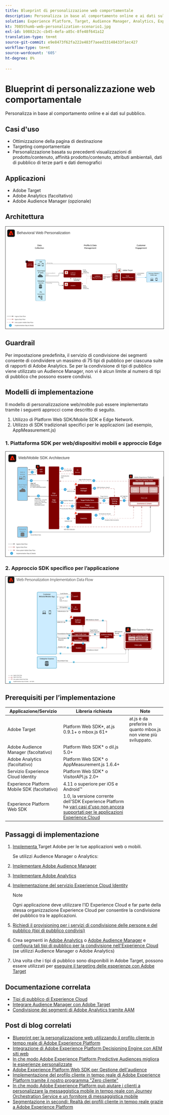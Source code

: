 ```yaml
---
title: Blueprint di personalizzazione web comportamentale
description: Personalizza in base al comportamento online e ai dati sul pubblico.
solution: Experience Platform, Target, Audience Manager, Analytics, Experience Cloud Services, Data Collection
kt: 7085thumb-web-personalization-scenario1.jpg
exl-id: b9882c2c-cb45-4efa-a85c-8fe48f641a12
translation-type: tm+mt
source-git-commit: e9e8473f62fa222e483f7aeed33148433f1ec427
workflow-type: tm+mt
source-wordcount: '605'
ht-degree: 0%

---
```


# Blueprint di personalizzazione web comportamentale

Personalizza in base al comportamento online e ai dati sul pubblico.

## Casi d&#39;uso

* Ottimizzazione della pagina di destinazione
* Targeting comportamentale
* Personalizzazione basata su precedenti visualizzazioni di prodotto/contenuto, affinità prodotto/contenuto, attributi ambientali, dati di pubblico di terze parti e dati demografici

## Applicazioni

* Adobe Target
* Adobe Analytics (facoltativo)
* Adobe Audience Manager (opzionale)

## Architettura

<img src="assets/personalization.svg" alt="Architettura di riferimento per lo scenario di Personalizzazione web comportamentale" style="border:1px solid #4a4a4a" />


## Guardrail

Per impostazione predefinita, il servizio di condivisione dei segmenti consente di condividere un massimo di 75 tipi di pubblico per ciascuna suite di rapporti di Adobe Analytics. Se per la condivisione di tipi di pubblico viene utilizzato un Audience Manager, non vi è alcun limite al numero di tipi di pubblico che possono essere condivisi. 

## Modelli di implementazione

Il modello di personalizzazione web/mobile può essere implementato tramite i seguenti approcci come descritto di seguito.

1. Utilizzo di Platform Web SDK/Mobile SDK e Edge Network.
1. Utilizzo di SDK tradizionali specifici per le applicazioni (ad esempio, AppMeasurement.js)

### 1. Piattaforma SDK per web/dispositivi mobili e approccio Edge

<img src="assets/websdkflow.svg" alt="Architettura di riferimento per l’SDK per web Platform/Mobile e l’approccio di rete Edge" style="border:1px solid #4a4a4a" />

### 2. Approccio SDK specifico per l’applicazione

<img src="assets/appsdkflow.png" alt="Architettura di riferimento per l’approccio SDK specifico per l’applicazione" style="border:1px solid #4a4a4a" />




## Prerequisiti per l’implementazione

| Applicazione/Servizio | Libreria richiesta | Note |
|---|---|---|
| Adobe Target | Platform Web SDK*, at.js 0.9.1+ o mbox.js 61+ | at.js è da preferire in quanto mbox.js non viene più sviluppato. |
| Adobe Audience Manager (facoltativo) | Platform Web SDK* o dil.js 5.0+ |  |
| Adobe Analytics (facoltativo) | Platform Web SDK* o AppMeasurement.js 1.6.4+ |  |
| Servizio Experience Cloud Identity | Platform Web SDK* o VisitorAPI.js 2.0+ |  |
| Experience Platform Mobile SDK (facoltativo) | 4.11 o superiore per iOS e Android™ |  |
| Experience Platform Web SDK | 1.0, la versione corrente dell&#39;SDK Experience Platform ha [vari casi d&#39;uso non ancora supportati per le applicazioni Experience Cloud](https://github.com/adobe/alloy/projects/5) |  |

## Passaggi di implementazione

1. [Implementa ](https://experienceleague.adobe.com/docs/target/using/implement-target/implementing-target.html) Target Adobe per le tue applicazioni web o mobili.

   Se utilizzi Audience Manager o Analytics:

1. [Implementare Adobe Audience Manager](https://experienceleague.adobe.com/docs/audience-manager/user-guide/implementation-integration-guides/implement-audience-manager.html)
1. [Implementare Adobe Analytics](https://experienceleague.adobe.com/docs/analytics/implementation/home.html)
1. [Implementazione del servizio Experience Cloud Identity](https://experienceleague.adobe.com/docs/id-service/using/implementation/implementation-guides.html)

   >[!NOTE]
   >
   >Ogni applicazione deve utilizzare l&#39;ID Experience Cloud e far parte della stessa organizzazione Experience Cloud per consentire la condivisione del pubblico tra le applicazioni.

1. [Richiedi il provisioning per i servizi di condivisione delle persone e del pubblico (tipi di pubblico condivisi)](https://www.adobe.com/go/audiences)
1. Crea segmenti in [Adobe Analytics](https://experienceleague.adobe.com/docs/analytics/components/segmentation/segmentation-workflow/seg-build.html) o [Adobe Audience Manager](https://experienceleague.adobe.com/docs/audience-manager/user-guide/features/segments/segment-builder.html) e [configura tali tipi di pubblico per la condivisione nell&#39;Experience Cloud](https://experienceleague.adobe.com/docs/analytics/components/segmentation/segmentation-workflow/seg-publish.html) (se utilizzi Audience Manager o Adobe Analytics)
1. Una volta che i tipi di pubblico sono disponibili in Adobe Target, possono essere utilizzati per [eseguire il targeting delle esperienze con Adobe Target](https://experienceleague.adobe.com/docs/target/using/audiences/target.html)

## Documentazione correlata

* [Tipi di pubblico di Experience Cloud](https://experienceleague.adobe.com/docs/core-services/interface/audiences/audience-library.html)
* [Integrare Audience Manager con Adobe Target](https://experienceleague.adobe.com/docs/audience-manager/user-guide/implementation-integration-guides/integration-other-solutions/aam-target-integration.html)
* [Condivisione dei segmenti di Adobe Analytics tramite AAM](https://experienceleague.adobe.com/docs/analytics/components/segmentation/segmentation-workflow/seg-publish.html)


## Post di blog correlati

* [Blueprint per la personalizzazione web utilizzando il profilo cliente in tempo reale di Adobe Experience Platform](https://medium.com/adobetech/blueprint-for-web-personalization-using-adobe-experience-platform-real-time-customer-profile-fef2ce7a4b2f)
* [Integrazione di Adobe Experience Platform Decisioning Engine con AEM siti web](https://jaeness.medium.com/integrating-adobe-experience-platform-decisioning-engine-with-aem-websites-9c222acd12e2)
* [In che modo Adobe Experience Platform Predictive Audiences migliora le esperienze personalizzate](https://medium.com/adobetech/how-adobe-experience-platform-predictive-audiences-improves-personalized-experiences-1f75a60cb7a3)
* [Adobe Experience Platform Web SDK per Gestione dell&#39;audience](https://medium.com/adobetech/adobe-experience-platform-web-sdk-for-audience-management-751fa6d063bc)
* [Implementazione del profilo cliente in tempo reale di Adobe Experience Platform tramite il nostro programma &quot;Zero cliente&quot;](https://medium.com/adobetech/implementing-adobe-experience-platform-real-time-customer-profile-through-our-customer-zero-32e7cd952896)
* [In che modo Adobe Experience Platform può aiutare i clienti a personalizzare la messaggistica mobile in tempo reale con Journey Orchestration Service e un fornitore di messaggistica mobile](https://medium.com/adobetech/how-adobe-experience-platform-helped-a-client-personalize-their-mobile-messaging-in-real-time-with-7d634aefa098)
* [Segmentazione in secondi: Realtà dei profili cliente in tempo reale grazie a Adobe Experience Platform](https://medium.com/adobetech/segmentation-in-seconds-how-adobe-experience-platform-made-real-time-customer-profiles-a-reality-a7a8552b0847)
